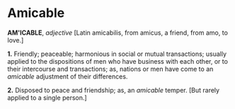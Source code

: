 # Amicable

**AM'ICABLE**, _adjective_ \[Latin amicabilis, from amicus, a friend, from amo, to love.\]

**1.** Friendly; peaceable; harmonious in social or mutual transactions; usually applied to the dispositions of men who have business with each other, or to their intercourse and transactions; as, nations or men have come to an _amicable_ adjustment of their differences.

**2.** Disposed to peace and friendship; as, an _amicable_ temper. \[But rarely applied to a single person.\]